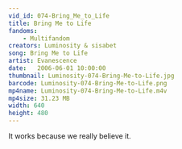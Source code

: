 ```yaml
---
vid_id: 074-Bring_Me_to_Life
title: Bring Me to Life
fandoms:
    - Multifandom
creators: Luminosity & sisabet
song: Bring Me to Life
artist: Evanescence
date:   2006-06-01 10:00:00
thumbnail: Luminosity-074-Bring-Me-to-Life.jpg
barcode: Luminosity-074-Bring-Me-to-Life.png
mp4name: Luminosity-074-Bring-Me-to-Life.m4v
mp4size: 31.23 MB
width: 640
height: 480
---
```


It works because we really believe it.
  